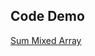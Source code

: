 ## Code Demo
<a href="https://need4swede.github.io/CodeWars-JavaScript/sum-mixed-array/index.html">Sum Mixed Array</a>
